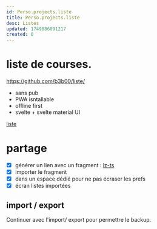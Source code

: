 ```yaml
---
id: Perso.projects.liste
title: Perso.projects.liste
desc: Listes
updated: 1749886091217
created: 0
---
```

# liste de courses.

<https://github.com/b3b00/liste/>

* sans pub
* PWA isntallable
* offline first
* svelte + svelte material UI

[liste](https://liste-de-courses.pages.dev/)

# partage

* [x] générer un lien avec un fragment : [lz-ts](https://www.npmjs.com/package/lz-ts)
* [x] importer le fragment
* [x] dans un espace dédié pour ne pas écraser les prefs
* [x] écran listes importées

## import / export

Continuer avec l'import/ export pour permettre le backup.

